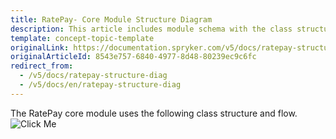 ```yaml
---
title: RatePay- Core Module Structure Diagram
description: This article includes module schema with the class structure and flow.
template: concept-topic-template
originalLink: https://documentation.spryker.com/v5/docs/ratepay-structure-diag
originalArticleId: 8543e757-6840-4977-8d48-80239ec9c6fc
redirect_from:
  - /v5/docs/ratepay-structure-diag
  - /v5/docs/en/ratepay-structure-diag
---
```


The RatePay core module uses the following class structure and flow.
![Click Me](https://spryker.s3.eu-central-1.amazonaws.com/docs/Technology+Partners/Payment+Partners/Ratepay/ratepay_core_module_structure.png) 
